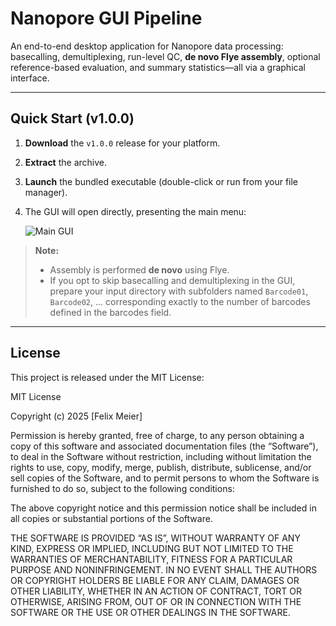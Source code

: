 # Nanopore GUI Pipeline

An end-to-end desktop application for Nanopore data processing: basecalling, demultiplexing, run-level QC, **de novo Flye assembly**, optional reference-based evaluation, and summary statistics—all via a graphical interface.

---

## Quick Start (v1.0.0)

1. **Download** the `v1.0.0` release for your platform.  
2. **Extract** the archive.  
3. **Launch** the bundled executable (double-click or run from your file manager).  
4. The GUI will open directly, presenting the main menu:

   ![Main GUI](GUI_screenshot.png)

> **Note:**  
> - Assembly is performed **de novo** using Flye.  
> - If you opt to skip basecalling and demultiplexing in the GUI, prepare your input directory with subfolders named `Barcode01`, `Barcode02`, … corresponding exactly to the number of barcodes defined in the barcodes field.

---

## License

This project is released under the MIT License:

MIT License

Copyright (c) 2025 [Felix Meier]

Permission is hereby granted, free of charge, to any person obtaining a copy
of this software and associated documentation files (the “Software”), to deal
in the Software without restriction, including without limitation the rights
to use, copy, modify, merge, publish, distribute, sublicense, and/or sell
copies of the Software, and to permit persons to whom the Software is
furnished to do so, subject to the following conditions:

The above copyright notice and this permission notice shall be included in all
copies or substantial portions of the Software.

THE SOFTWARE IS PROVIDED “AS IS”, WITHOUT WARRANTY OF ANY KIND, EXPRESS OR
IMPLIED, INCLUDING BUT NOT LIMITED TO THE WARRANTIES OF MERCHANTABILITY,
FITNESS FOR A PARTICULAR PURPOSE AND NONINFRINGEMENT. IN NO EVENT SHALL THE
AUTHORS OR COPYRIGHT HOLDERS BE LIABLE FOR ANY CLAIM, DAMAGES OR OTHER
LIABILITY, WHETHER IN AN ACTION OF CONTRACT, TORT OR OTHERWISE, ARISING FROM,
OUT OF OR IN CONNECTION WITH THE SOFTWARE OR THE USE OR OTHER DEALINGS IN THE
SOFTWARE.
